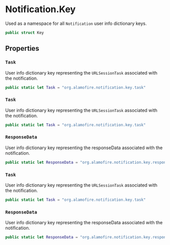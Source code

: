 # Notification.Key

Used as a namespace for all `Notification` user info dictionary keys.

``` swift
public struct Key 
```

## Properties

### `Task`

User info dictionary key representing the `URLSessionTask` associated with the notification.

``` swift
public static let Task = "org.alamofire.notification.key.task"
```

### `Task`

User info dictionary key representing the `URLSessionTask` associated with the notification.

``` swift
public static let Task = "org.alamofire.notification.key.task"
```

### `ResponseData`

User info dictionary key representing the responseData associated with the notification.

``` swift
public static let ResponseData = "org.alamofire.notification.key.responseData"
```

### `Task`

User info dictionary key representing the `URLSessionTask` associated with the notification.

``` swift
public static let Task = "org.alamofire.notification.key.task"
```

### `ResponseData`

User info dictionary key representing the responseData associated with the notification.

``` swift
public static let ResponseData = "org.alamofire.notification.key.responseData"
```

